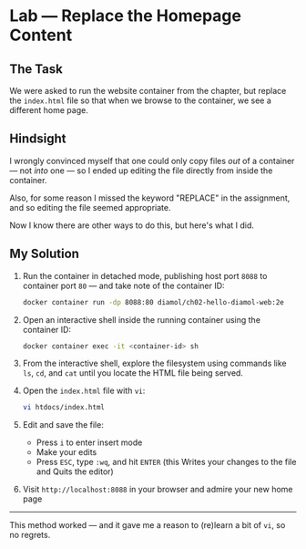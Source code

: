 # Lab &mdash; Replace the Homepage Content

## The Task

We were asked to run the website container from the chapter, but replace the `index.html` file so that when we browse to the container, we see a different home page.

## Hindsight

I wrongly convinced myself that one could only copy files _out_ of a container &mdash; not _into_ one &mdash; so I ended up editing the file directly from inside the container.

Also, for some reason I missed the keyword "REPLACE" in the assignment, and so editing the file seemed appropriate.

Now I know there are other ways to do this, but here's what I did.

## My Solution

1. Run the container in detached mode, publishing host port `8088` to container port `80` &mdash; and take note of the container ID:

   ```sh
   docker container run -dp 8088:80 diamol/ch02-hello-diamol-web:2e
   ```

2. Open an interactive shell inside the running container using the container ID:

   ```sh
   docker container exec -it <container-id> sh
   ```

3. From the interactive shell, explore the filesystem using commands like `ls`, `cd`, and `cat` until you locate the HTML file being served.

4. Open the `index.html` file with `vi`:

   ```sh
   vi htdocs/index.html
   ```

5. Edit and save the file:

   - Press `i` to enter insert mode
   - Make your edits
   - Press `ESC`, type `:wq`, and hit `ENTER` (this Writes your changes to the file and Quits the editor)

6. Visit `http://localhost:8088` in your browser and admire your new home page

---

This method worked &mdash; and it gave me a reason to (re)learn a bit of `vi`, so no regrets.
